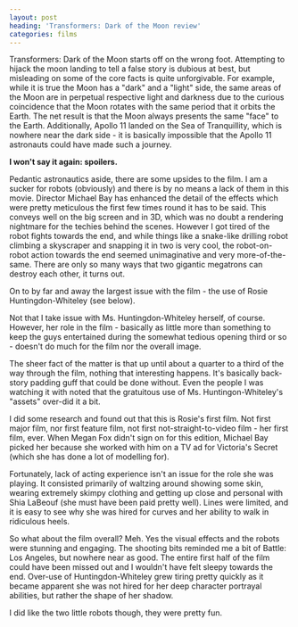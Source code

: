 ```yaml
---
layout: post
heading: 'Transformers: Dark of the Moon review'
categories: films
---
```


<!--*This post contains spoilers and gratuitous use of images of Rosie Huntington-Whitely, which is justified towards the end (I promise).*-->

Transformers: Dark of the Moon starts off on the wrong foot. Attempting to hijack the moon landing to tell a false story is dubious at best, but misleading on some of the core facts is quite unforgivable. For example, while it is true the Moon has a "dark" and a "light" side, the same areas of the Moon are in perpetual respective light and darkness due to the curious coincidence that the Moon rotates with the same period that it orbits the Earth. The net result is that the Moon always presents the same "face" to the Earth. Additionally, Apollo 11 landed on the Sea of Tranquillity, which is nowhere near the dark side - it is basically impossible that the Apollo 11 astronauts could have made such a journey.

<!-- Replace missing image from http://media.chris-alexander.co.uk/wp-content/uploads/2011/07/rosie-huntingdon-whiteley4.jpg -->

**I won't say it again: spoilers.**

<!-- Replace missing image from http://media.chris-alexander.co.uk/wp-content/uploads/2011/07/rosie-huntingdon-whitely3.jpg -->

Pedantic astronautics aside, there are some upsides to the film. I am a sucker for robots (obviously) and there is by no means a lack of them in this movie. Director Michael Bay has enhanced the detail of the effects which were pretty meticulous the first few times round it has to be said. This conveys well on the big screen and in 3D, which was no doubt a rendering nightmare for the techies behind the scenes. However I got tired of the robot fights towards the end, and while things like a snake-like drilling robot climbing a skyscraper and snapping it in two is very cool, the robot-on-robot action towards the end seemed unimaginative and very more-of-the-same. There are only so many ways that two gigantic megatrons can destroy each other, it turns out.

On to by far and away the largest issue with the film - the use of Rosie Huntingdon-Whiteley (see below).

Not that I take issue with Ms. Huntingdon-Whiteley herself, of course. However, her role in the film - basically as little more than something to keep the guys entertained during the somewhat tedious opening third or so - doesn't do much for the film nor the overall image.

The sheer fact of the matter is that up until about a quarter to a third of the way through the film, nothing that interesting happens. It's basically back-story padding guff that could be done without. Even the people I was watching it with noted that the gratuitous use of Ms. Huntingon-Whiteley's "assets" over-did it a bit.

<!-- Replace missing image from http://media.chris-alexander.co.uk/wp-content/uploads/2011/07/rosie-huntingdon-whiteley2.jpg -->

I did some research and found out that this is Rosie's first film. Not first major film, nor first feature film, not first not-straight-to-video film - her first film, ever. When Megan Fox didn't sign on for this edition, Michael Bay picked her because she worked with him on a TV ad for Victoria's Secret (which she has done a lot of modelling for).

Fortunately, lack of acting experience isn't an issue for the role she was playing. It consisted primarily of waltzing around showing some skin, wearing extremely skimpy clothing and getting up close and personal with Shia LaBeouf (she must have been paid pretty well). Lines were limited, and it is easy to see why she was hired for curves and her ability to walk in ridiculous heels.

So what about the film overall? Meh. Yes the visual effects and the robots were stunning and engaging. The shooting bits reminded me a bit of Battle: Los Angeles, but nowhere near as good. The entire first half of the film could have been missed out and I wouldn't have felt sleepy towards the end. Over-use of Huntingdon-Whiteley grew tiring pretty quickly as it became apparent she was not hired for her deep character portrayal abilities, but rather the shape of her shadow.

I did like the two little robots though, they were pretty fun.

<!-- Replace missing image from http://media.chris-alexander.co.uk/wp-content/uploads/2011/07/rosie-huntingdon-whiteley1.jpg -->

<!-- [(Slightly less appropriately cropped version)](http://media.chris-alexander.co.uk/wp-content/uploads/2011/07/rosie-huntingdon-whiteley1a.jpg) -->
